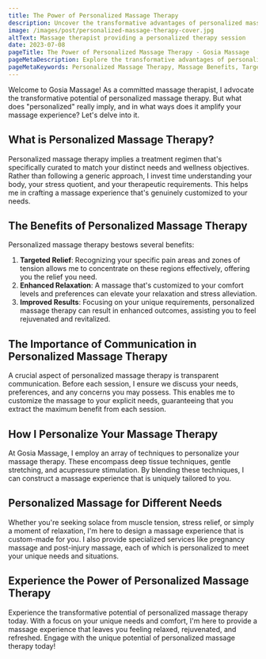 ```yaml
---
title: The Power of Personalized Massage Therapy
description: Uncover the transformative advantages of personalized massage therapy and its potential to boost your well-being.
image: /images/post/personalized-massage-therapy-cover.jpg
altText: Massage therapist providing a personalized therapy session
date: 2023-07-08
pageTitle: The Power of Personalized Massage Therapy - Gosia Massage
pageMetaDescription: Explore the transformative advantages of personalized massage therapy with Gosia. Understand how a custom-tailored massage approach can improve your relaxation, deliver targeted comfort, and heighten your overall well-being.
pageMetaKeywords: Personalized Massage Therapy, Massage Benefits, Targeted Relief, Enhanced Relaxation, Improved Results, Gosia Massage, Deep Tissue Techniques, Gentle Stretching, Acupressure Stimulation, Pregnancy Massage, Post-Injury Massage
---
```


Welcome to Gosia Massage! As a committed massage therapist, I advocate the transformative potential of personalized massage therapy. But what does "personalized" really imply, and in what ways does it amplify your massage experience? Let's delve into it.

## What is Personalized Massage Therapy?

Personalized massage therapy implies a treatment regimen that's specifically curated to match your distinct needs and wellness objectives. Rather than following a generic approach, I invest time understanding your body, your stress quotient, and your therapeutic requirements. This helps me in crafting a massage experience that's genuinely customized to your needs.

## The Benefits of Personalized Massage Therapy

Personalized massage therapy bestows several benefits:

1. **Targeted Relief**: Recognizing your specific pain areas and zones of tension allows me to concentrate on these regions effectively, offering you the relief you need.
2. **Enhanced Relaxation**: A massage that's customized to your comfort levels and preferences can elevate your relaxation and stress alleviation.
3. **Improved Results**: Focusing on your unique requirements, personalized massage therapy can result in enhanced outcomes, assisting you to feel rejuvenated and revitalized.

## The Importance of Communication in Personalized Massage Therapy

A crucial aspect of personalized massage therapy is transparent communication. Before each session, I ensure we discuss your needs, preferences, and any concerns you may possess. This enables me to customize the massage to your explicit needs, guaranteeing that you extract the maximum benefit from each session.

## How I Personalize Your Massage Therapy

At Gosia Massage, I employ an array of techniques to personalize your massage therapy. These encompass deep tissue techniques, gentle stretching, and acupressure stimulation. By blending these techniques, I can construct a massage experience that is uniquely tailored to you.

## Personalized Massage for Different Needs

Whether you're seeking solace from muscle tension, stress relief, or simply a moment of relaxation, I'm here to design a massage experience that is custom-made for you. I also provide specialized services like pregnancy massage and post-injury massage, each of which is personalized to meet your unique needs and situations.

## Experience the Power of Personalized Massage Therapy

Experience the transformative potential of personalized massage therapy today. With a focus on your unique needs and comfort, I'm here to provide a massage experience that leaves you feeling relaxed, rejuvenated, and refreshed. Engage with the unique potential of personalized massage therapy today!
